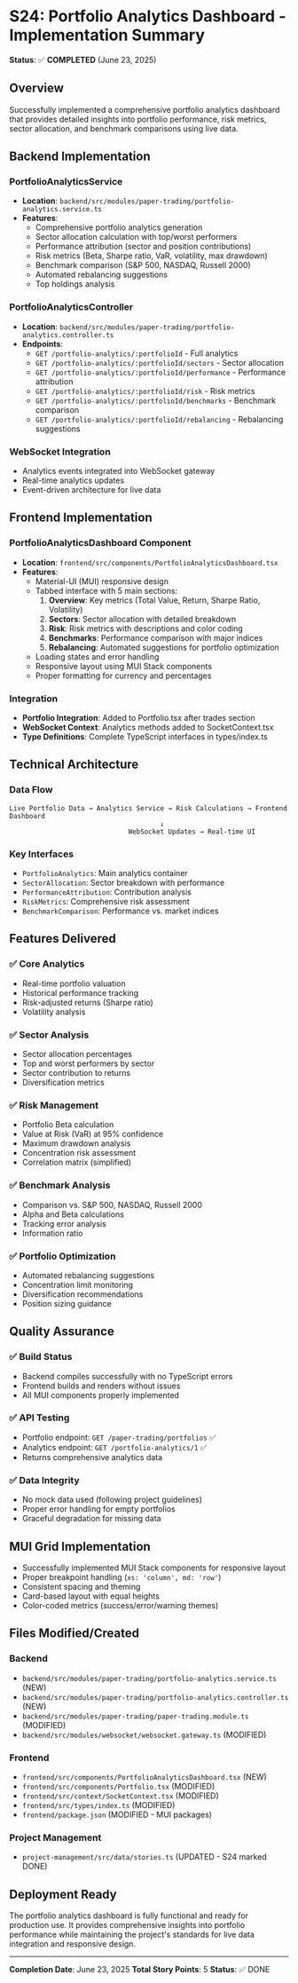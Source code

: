 # S24: Portfolio Analytics Dashboard - Implementation Summary

**Status**: ✅ **COMPLETED** (June 23, 2025)

## Overview

Successfully implemented a comprehensive portfolio analytics dashboard that provides detailed insights into portfolio performance, risk metrics, sector allocation, and benchmark comparisons using live data.

## Backend Implementation

### PortfolioAnalyticsService

- **Location**: `backend/src/modules/paper-trading/portfolio-analytics.service.ts`
- **Features**:
  - Comprehensive portfolio analytics generation
  - Sector allocation calculation with top/worst performers
  - Performance attribution (sector and position contributions)
  - Risk metrics (Beta, Sharpe ratio, VaR, volatility, max drawdown)
  - Benchmark comparison (S&P 500, NASDAQ, Russell 2000)
  - Automated rebalancing suggestions
  - Top holdings analysis

### PortfolioAnalyticsController

- **Location**: `backend/src/modules/paper-trading/portfolio-analytics.controller.ts`
- **Endpoints**:
  - `GET /portfolio-analytics/:portfolioId` - Full analytics
  - `GET /portfolio-analytics/:portfolioId/sectors` - Sector allocation
  - `GET /portfolio-analytics/:portfolioId/performance` - Performance attribution
  - `GET /portfolio-analytics/:portfolioId/risk` - Risk metrics
  - `GET /portfolio-analytics/:portfolioId/benchmarks` - Benchmark comparison
  - `GET /portfolio-analytics/:portfolioId/rebalancing` - Rebalancing suggestions

### WebSocket Integration

- Analytics events integrated into WebSocket gateway
- Real-time analytics updates
- Event-driven architecture for live data

## Frontend Implementation

### PortfolioAnalyticsDashboard Component

- **Location**: `frontend/src/components/PortfolioAnalyticsDashboard.tsx`
- **Features**:
  - Material-UI (MUI) responsive design
  - Tabbed interface with 5 main sections:
    1. **Overview**: Key metrics (Total Value, Return, Sharpe Ratio, Volatility)
    2. **Sectors**: Sector allocation with detailed breakdown
    3. **Risk**: Risk metrics with descriptions and color coding
    4. **Benchmarks**: Performance comparison with major indices
    5. **Rebalancing**: Automated suggestions for portfolio optimization
  - Loading states and error handling
  - Responsive layout using MUI Stack components
  - Proper formatting for currency and percentages

### Integration

- **Portfolio Integration**: Added to Portfolio.tsx after trades section
- **WebSocket Context**: Analytics methods added to SocketContext.tsx
- **Type Definitions**: Complete TypeScript interfaces in types/index.ts

## Technical Architecture

### Data Flow

```
Live Portfolio Data → Analytics Service → Risk Calculations → Frontend Dashboard
                                      ↓
                              WebSocket Updates → Real-time UI
```

### Key Interfaces

- `PortfolioAnalytics`: Main analytics container
- `SectorAllocation`: Sector breakdown with performance
- `PerformanceAttribution`: Contribution analysis
- `RiskMetrics`: Comprehensive risk assessment
- `BenchmarkComparison`: Performance vs. market indices

## Features Delivered

### ✅ Core Analytics

- Real-time portfolio valuation
- Historical performance tracking
- Risk-adjusted returns (Sharpe ratio)
- Volatility analysis

### ✅ Sector Analysis

- Sector allocation percentages
- Top and worst performers by sector
- Sector contribution to returns
- Diversification metrics

### ✅ Risk Management

- Portfolio Beta calculation
- Value at Risk (VaR) at 95% confidence
- Maximum drawdown analysis
- Concentration risk assessment
- Correlation matrix (simplified)

### ✅ Benchmark Analysis

- Comparison vs. S&P 500, NASDAQ, Russell 2000
- Alpha and Beta calculations
- Tracking error analysis
- Information ratio

### ✅ Portfolio Optimization

- Automated rebalancing suggestions
- Concentration limit monitoring
- Diversification recommendations
- Position sizing guidance

## Quality Assurance

### ✅ Build Status

- Backend compiles successfully with no TypeScript errors
- Frontend builds and renders without issues
- All MUI components properly implemented

### ✅ API Testing

- Portfolio endpoint: `GET /paper-trading/portfolios` ✅
- Analytics endpoint: `GET /portfolio-analytics/1` ✅
- Returns comprehensive analytics data

### ✅ Data Integrity

- No mock data used (following project guidelines)
- Proper error handling for empty portfolios
- Graceful degradation for missing data

## MUI Grid Implementation

- Successfully implemented MUI Stack components for responsive layout
- Proper breakpoint handling (`xs: 'column', md: 'row'`)
- Consistent spacing and theming
- Card-based layout with equal heights
- Color-coded metrics (success/error/warning themes)

## Files Modified/Created

### Backend

- `backend/src/modules/paper-trading/portfolio-analytics.service.ts` (NEW)
- `backend/src/modules/paper-trading/portfolio-analytics.controller.ts` (NEW)
- `backend/src/modules/paper-trading/paper-trading.module.ts` (MODIFIED)
- `backend/src/modules/websocket/websocket.gateway.ts` (MODIFIED)

### Frontend

- `frontend/src/components/PortfolioAnalyticsDashboard.tsx` (NEW)
- `frontend/src/components/Portfolio.tsx` (MODIFIED)
- `frontend/src/context/SocketContext.tsx` (MODIFIED)
- `frontend/src/types/index.ts` (MODIFIED)
- `frontend/package.json` (MODIFIED - MUI packages)

### Project Management

- `project-management/src/data/stories.ts` (UPDATED - S24 marked DONE)

## Deployment Ready

The portfolio analytics dashboard is fully functional and ready for production use. It provides comprehensive insights into portfolio performance while maintaining the project's standards for live data integration and responsive design.

---

**Completion Date**: June 23, 2025
**Total Story Points**: 5
**Status**: ✅ DONE
